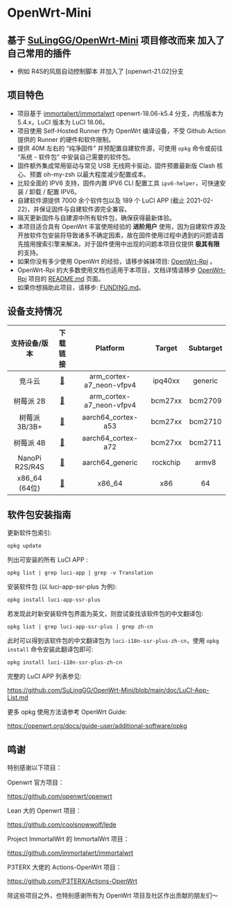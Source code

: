 # OpenWrt-Mini

## 基于 [SuLingGG/OpenWrt-Mini](https://github.com/SuLingGG/OpenWrt-Mini) 项目修改而来 加入了自己常用的插件 
- 例如 R4S的风扇自动控制脚本 并加入了 [openwrt-21.02]分支
## 项目特色

- 项目基于 [immortalwrt/immortalwrt](https://github.com/immortalwrt/immortalwrt) openwrt-18.06-k5.4 分支，内核版本为 5.4.x，LuCI 版本为 LuCI 18.06。
- 项目使用 Self-Hosted Runner 作为 OpenWrt 编译设备，不受 Github Action 提供的 Runner 的硬件和软件限制。
- 提供 40M 左右的 “纯净固件” 并预配置自建软件源，可使用 `opkg` 命令或前往 “系统 - 软件包” 中安装自己需要的软件包。
- 固件额外集成常用驱动与常见 USB 无线网卡驱动，固件预置最新版 Clash 核心、预置 oh-my-zsh 以最大程度减少配置成本。
- 比较全面的 IPV6 支持，固件内置 IPV6 CLI 配置工具 `ipv6-helper`，可快速安装 / 卸载 / 配置 IPV6。
- 自建软件源提供 7000 余个软件包以及 189 个 LuCI APP (截止 2021-02-22)，并保证固件与自建软件源完全兼容。
- 隔天更新固件与自建源中所有软件包，确保获得最新体验。
- 本项目适合具有 OpenWrt 丰富使用经验的 **进阶用户** 使用，因为自建软件源及开放软件包安装将导致诸多不确定因素，故在固件使用过程中遇到的问题请首先擅用搜索引擎来解决。对于固件使用中出现的问题本项目仅提供 **极其有限** 的支持。
- 如果你没有多少使用 OpenWrt 的经验，请移步姊妹项目: [OpenWrt-Rpi](https://github.com/SuLingGG/OpenWrt-Rpi) 。
- OpenWrt-Rpi 的大多数使用文档也适用于本项目，文档详情请移步 [OpenWrt-Rpi](https://github.com/SuLingGG/OpenWrt-Rpi) 项目的 [README.md](https://github.com/SuLingGG/OpenWrt-Rpi/blob/main/README.md) 页面。
- 如果你想捐助此项目，请移步: [FUNDING.md](https://github.com/SuLingGG/OpenWrt-Mini/blob/main/FUNDING.md)。

## 设备支持情况

| 支持设备/版本  |                         下载链接                          |         Platform         |  Target  | Subtarget |
| :------------: | :-------------------------------------------------------: | :----------------------: | :------: | :-------: |
|     竞斗云     | [🔗](http://openwrt.cc/snapshots/targets/ipq40xx/generic/) | arm_cortex-a7_neon-vfpv4 | ipq40xx  |  generic  |
|   树莓派 2B    | [🔗](http://openwrt.cc/snapshots/targets/bcm27xx/bcm2709/) | arm_cortex-a7_neon-vfpv4 | bcm27xx  |  bcm2709  |
| 树莓派 3B/3B+  | [🔗](http://openwrt.cc/snapshots/targets/bcm27xx/bcm2710/) |    aarch64_cortex-a53    | bcm27xx  |  bcm2710  |
|   树莓派 4B    | [🔗](http://openwrt.cc/snapshots/targets/bcm27xx/bcm2711/) |    aarch64_cortex-a72    | bcm27xx  |  bcm2711  |
| NanoPi R2S/R4S | [🔗](http://openwrt.cc/snapshots/targets/rockchip/armv8/)  |     aarch64_generic      | rockchip |   armv8   |
| x86_64 (64位)  |     [🔗](http://openwrt.cc/snapshots/targets/x86/64/)      |          x86_64          |   x86    |    64     |

## 软件包安装指南

更新软件包索引:

```
opkg update
```

列出可安装的所有 LuCI APP :

```
opkg list | grep luci-app | grep -v Translation
```

安装软件包 (以 luci-app-ssr-plus 为例):

```
opkg install luci-app-ssr-plus
```

若发现此时新安装软件包界面为英文，则尝试查找该软件包的中文翻译包:

```
opkg list | grep luci-app-ssr-plus | grep zh-cn
```

此时可以得到该软件包的中文翻译包为 `luci-i18n-ssr-plus-zh-cn`，使用 `opkg install` 命令安装此翻译包即可:

```
opkg install luci-i18n-ssr-plus-zh-cn
```

完整的 LuCI APP 列表参见:

<https://github.com/SuLingGG/OpenWrt-Mini/blob/main/doc/LuCI-App-List.md>

更多 opkg 使用方法请参考 OpenWrt Guide:

<https://openwrt.org/docs/guide-user/additional-software/opkg>

## 鸣谢

特别感谢以下项目：

Openwrt 官方项目：

https://github.com/openwrt/openwrt

Lean 大的 Openwrt 项目：

https://github.com/coolsnowwolf/lede

Project ImmortalWrt 的 ImmortalWrt 项目：

https://github.com/immortalwrt/immortalwrt

P3TERX 大佬的 Actions-OpenWrt 项目：

https://github.com/P3TERX/Actions-OpenWrt

除这些项目之外，也特别感谢所有为 OpenWrt 项目及社区作出贡献的朋友们～

